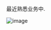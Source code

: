 最近熟悉业务中.

![image](https://github.com/user-attachments/assets/10089772-63b4-4139-a46c-7f1c0d42d491)

